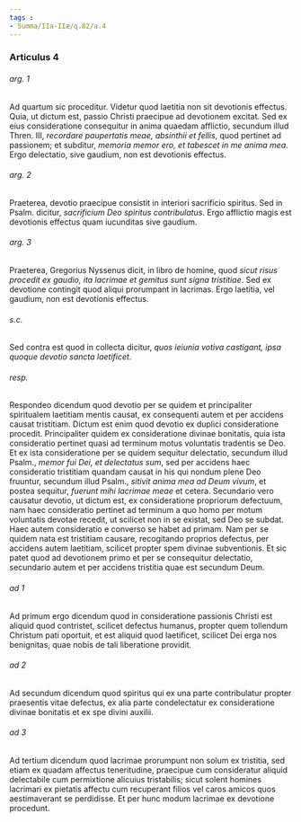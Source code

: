 ```yaml
---
tags : 
- Summa/IIa-IIæ/q.82/a.4
---
```


### Articulus 4

###### arg. 1
Ad quartum sic proceditur. Videtur quod laetitia non sit devotionis effectus. Quia, ut dictum est, passio Christi praecipue ad devotionem excitat. Sed ex eius consideratione consequitur in anima quaedam afflictio, secundum illud Thren. III, *recordare paupertatis meae, absinthii et fellis*, quod pertinet ad passionem; et subditur, *memoria memor ero, et tabescet in me anima mea*. Ergo delectatio, sive gaudium, non est devotionis effectus.

###### arg. 2
Praeterea, devotio praecipue consistit in interiori sacrificio spiritus. Sed in Psalm. dicitur, *sacrificium Deo spiritus contribulatus*. Ergo afflictio magis est devotionis effectus quam iucunditas sive gaudium.

###### arg. 3
Praeterea, Gregorius Nyssenus dicit, in libro de homine, quod *sicut risus procedit ex gaudio, ita lacrimae et gemitus sunt signa tristitiae*. Sed ex devotione contingit quod aliqui prorumpant in lacrimas. Ergo laetitia, vel gaudium, non est devotionis effectus.

###### s.c.
Sed contra est quod in collecta dicitur, *quos ieiunia votiva castigant, ipsa quoque devotio sancta laetificet*.

###### resp.
Respondeo dicendum quod devotio per se quidem et principaliter spiritualem laetitiam mentis causat, ex consequenti autem et per accidens causat tristitiam. Dictum est enim quod devotio ex duplici consideratione procedit. Principaliter quidem ex consideratione divinae bonitatis, quia ista consideratio pertinet quasi ad terminum motus voluntatis tradentis se Deo. Et ex ista consideratione per se quidem sequitur delectatio, secundum illud Psalm., *memor fui Dei, et delectatus sum*, sed per accidens haec consideratio tristitiam quandam causat in his qui nondum plene Deo fruuntur, secundum illud Psalm., *sitivit anima mea ad Deum vivum*, et postea sequitur, *fuerunt mihi lacrimae meae* et cetera. Secundario vero causatur devotio, ut dictum est, ex consideratione propriorum defectuum, nam haec consideratio pertinet ad terminum a quo homo per motum voluntatis devotae recedit, ut scilicet non in se existat, sed Deo se subdat. Haec autem consideratio e converso se habet ad primam. Nam per se quidem nata est tristitiam causare, recogitando proprios defectus, per accidens autem laetitiam, scilicet propter spem divinae subventionis. Et sic patet quod ad devotionem primo et per se consequitur delectatio, secundario autem et per accidens tristitia quae est secundum Deum.

###### ad 1
Ad primum ergo dicendum quod in consideratione passionis Christi est aliquid quod contristet, scilicet defectus humanus, propter quem tollendum Christum pati oportuit, et est aliquid quod laetificet, scilicet Dei erga nos benignitas, quae nobis de tali liberatione providit.

###### ad 2
Ad secundum dicendum quod spiritus qui ex una parte contribulatur propter praesentis vitae defectus, ex alia parte condelectatur ex consideratione divinae bonitatis et ex spe divini auxilii.

###### ad 3
Ad tertium dicendum quod lacrimae prorumpunt non solum ex tristitia, sed etiam ex quadam affectus teneritudine, praecipue cum consideratur aliquid delectabile cum permixtione alicuius tristabilis; sicut solent homines lacrimari ex pietatis affectu cum recuperant filios vel caros amicos quos aestimaverant se perdidisse. Et per hunc modum lacrimae ex devotione procedunt.

